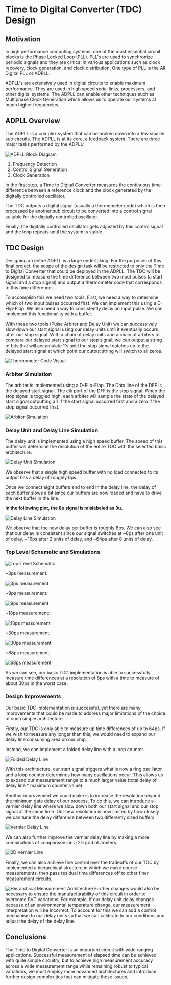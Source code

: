 # Time to Digital Converter (TDC) Design

## Motivation

In high performance computing systems, one of the most essential circuit blocks is the Phase Locked Loop (PLL). PLL's are used to synchronize periodic signals and they are critical in various applications such as clock recovery, clock generation, and clock distribution. One type of PLL is the All Digital PLL or ADPLL.

ADPLL's are extensively used in digital circuits to enable maximum performance. They are used in high speed serial links, processors, and other digital systems. The ADPLL can enable other techniques such as Multiphase Clock Generation which allows us to operate our systems at much higher frequencies. 

## ADPLL Overview

The ADPLL is a complex system that can be broken down into a few smaller sub circuits. The ADPLL is at its core, a feedback system. There are three major tasks performed by the ADPLL:

![ADPLL Block Diagram](./imgs/ADPLL_diagram.png)

1. Frequency Detection
2. Control Signal Generation
3. Clock Generation

In the first step, a Time to Digital Converter measures the continuous time difference between a reference clock and the clock generated by the digitally controlled oscillator.

The TDC outputs a digital signal (usually a thermometer code) which is then processed by another sub circuit to be converted into a control signal suitable for the digitally controlled oscillator.

Finally, the digitally controlled oscillator gets adjusted by this control signal and the loop repeats until the system is stable.


## TDC Design

Designing an entire ADPLL is a large undertaking. For the purposes of this final project, the scope of the design task will be restricted to only the Time to Digital Converter that could be deployed in the ADPLL. The TDC will be designed to measure the time difference between two input pulses (a start signal and a stop signal) and output a thermometer code that corresponds to this time difference.

To accomplish this we need two tools. First, we need a way to determine which of two input pulses occurred first. We can implement this using a D-Flip-Flop. We also need a way to consistently delay an input pulse. We can implement this functionality with a buffer.

With these two tools (Pulse Arbiter and Delay Unit) we can successively slow down our start signal using our delay units until it eventually occurs after our stop signal. With a chain of delay units and a chain of arbiters to compare our delayed start signal to our stop signal, we can output a string of bits that will accumulate 1's until the stop signal catches up to the delayed start signal at which point our output string will switch to all zeros.

![Thermometer Code Visual](./imgs/thermometer_code_visual.png)

### Arbiter Simulation

The arbiter is implemented using a D-Flip-Flop. The Data line of the DFF is the delayed start signal. The clk port of the DFF is the stop signal. When the stop signal is toggled high, each arbiter will sample the state of the delayed start signal outputting a 1 if the start signal occurred first and a zero if the stop signal occurred first.

![Arbiter Simulation](./BASIC_TDC/Arbiter_Simulation.png)

### Delay Unit and Delay Line Simulation

The delay unit is implemented using a high speed buffer. The speed of this buffer will determine the resolution of the entire TDC with the selected basic architecture.

![Delay Unit Simulation](./BASIC_TDC/Single_Buffer_Delay.png)

We observe that a single high speed buffer with no load connected to its output has a delay of roughly 6ps.

Once we connect eight buffers end to end in the delay line, the delay of each buffer slows a bit since our buffers are now loaded and have to drive the next buffer in the line.

**In the following plot, the 8u signal is mislabeled as 3u.**

![Delay Line Simulation](./BASIC_TDC/DelayLine.png)

We observe that the new delay per buffer is roughly 8ps. We can also see that our delay is consistent since our signal switches at ~8ps after one unit of delay, ~16ps after 2 units of delay, and \~64ps after 8 units of delay.

### Top Level Schematic and Simulations

![Top-Level Schematic](./imgs/top_level_schematic.png)

~3ps measurement:

![3ps measurement](./BASIC_TDC/3ps_Corrected.png)

~9ps measurement:

![9ps measurement](./BASIC_TDC/9ps_Corrected.png)

~18ps measurement:

![18ps measurement](./BASIC_TDC/18ps_Corrected.png)

~30ps measurement:

![30ps measurement](./BASIC_TDC/30ps_Corrected.png)

~68ps measurement:

![68ps measurement](./BASIC_TDC/68ps_Corrected.png)


As we can see, our basic TDC implementation is able to successfully measure time differences at a resolution of 8ps with a time to measure of about 30ps in the worst case.


### Design Improvements

Our basic TDC implementation is successful, yet there are many improvements that could be made to address major limitations of the choice of such simple architecture.

Firstly, our TDC is only able to measure up time differences of up to 64ps. If we wish to measure any longer than this, we would need to expand our delay line consuming area on our chip.

Instead, we can implement a folded delay line with a loop counter.

![Folded Delay Line](./imgs/folded_delay_line.png)

With this architecture, our start signal triggers what is now a ring oscillator and a loop counter determines how many oscillations occur. This allows us to expand our measurement range to a much larger value (total delay of delay line * maximum counter value).

Another improvement we could make is to increase the resolution beyond the minimum gate delay of our process. To do this, we can introduce a vernier delay line where we slow down both our start signal and our stop signal at the same time. Our new resolution is now limited by how closely we can tune the delay difference between two differently sized buffers.

![Vernier Delay Line](./imgs/vernier_delay_line.png)

We can also further improve the vernier delay line by making a more combinations of comparisons in a 2D grid of arbiters.

![2D Vernier Line](./imgs/2d_vernier_line.png)

Finally, we can also achieve fine control over the tradeoffs of our TDC by implemented a hierarchical structure in which we make course measurements, then pass residual time differences off to other finer measurement circuits.

![Hierarchical Measurement Architecture](./imgs/hierarchical_measurement.png)
Further changes would also be necessary to ensure the manufacturability of this circuit in order to overcome PVT variations. For example, if our delay unit delay changes because of an environmental temperature change, our measurement interpretation will be incorrect. To account for this we can add a control mechanism to our delay units so that we can calibrate to our conditions and adjust the delay of the delay line.

## Conclusions

The Time to Digital Converter is an important circuit with wide ranging applications. Successful measurement of elapsed time can be achieved with quite simple circuitry, but to achieve high measurement accuracy across a wide measurement range while remaining robust to typical variations, we must employ more advanced architectures and introduce further design complexities that can mitigate these issues.
